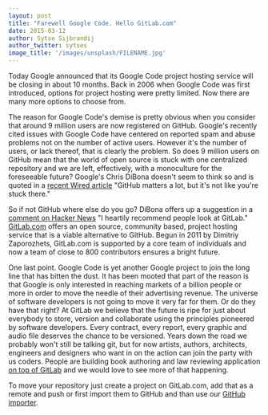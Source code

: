 ```yaml
---
layout: post
title: "Farewell Google Code. Hello GitLab.com"
date: 2015-03-12
author: Sytse Sijbrandij
author_twitter: sytses
image_title: '/images/unsplash/FILENAME.jpg'
---
```


Today Google announced that its Google Code project hosting service will be closing in about 10 months. Back in 2006 when Google Code was first introduced, options for project hosting were pretty limited. Now there are many more options to choose from. 

<!-- more -->

The reason for Google Code's demise is pretty obvious when you consider that around 9 million users are now registered on GitHub. Google's recently cited issues with Google Code have centered on reported spam and abuse problems not on the number of active users. However it's the number of users, or lack thereof, that is clearly the problem. So does 9 million users on GitHub mean that the world of open source is stuck with one centralized repository and we are left, effectively, with a monoculture for the foreseeable future? Google's Chris DiBona doesn't seem to think so and is quoted in a [recent Wired article](http://www.wired.com/2015/03/github-conquered-google-microsoft-everyone-else/) "GitHub matters a lot, but it's not like you're stuck there." 

So if not GitHub where else do you go? DiBona offers up a suggestion in a [comment on Hacker News](https://news.ycombinator.com/item?id=9192271) "I heartily recommend people look at GitLab." [GitLab.com](https://about.gitlab.com/gitlab-com/) offers an open source, community based, project hosting service that is a viable alternative to GitHub. Begun in 2011 by Dimitriy Zaporozhets, GitLab.com is supported by a core team of individuals and now a team of close to 800 contributors ensures a bright future.

One last point.  Google Code is yet another Google project to join the long line that has bitten the dust. It has been mooted that part of the reason is that Google is only interested in reaching markets of a billion people or more in order to move the needle of their advertising revenue. The universe of software developers is not going to move it very far for them. Or do they have that right? At GitLab we believe that the future is ripe for just about everybody to store, version and collaborate using the principles pioneered by software developers. Every contract, every report, every graphic and audio file deserves the chance to be versioned. Years down the road we probably won't still be talking git, but for now artists, authors, architects, engineers and designers who want in on the action can join the party with us coders. People are building book authoring and law reviewing application [on top of GitLab](https://about.gitlab.com/applications/#built-with-gitlab) and we would love to see more of that happening.

To move your repository just create a project on GitLab.com, add that as a remote and push or first import them to GitHub and than use our [GitHub importer](https://about.gitlab.com/images/7_7/import.png).

